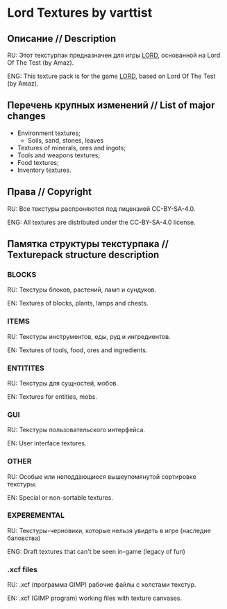 # Lord Textures by varttist

## Описание // Description
RU: Этот текстурпак предназначен для игры [LORD](https://lord-server.ru), основанной на Lord Of The Test (by Amaz).

ENG: This texture pack is for the game [LORD](https://lord-server.ru), based on Lord Of The Test (by Amaz).

## Перечень крупных изменений // List of major changes
- Environment textures;
  - Soils, sand, stones, leaves
- Textures of minerals, ores and ingots;
- Tools and weapons textures;
- Food textures;
- Inventory textures.

## Права // Copyright
RU: Все текстуры распроняются под лицензией CC-BY-SA-4.0.

ENG: All textures are distributed under the CC-BY-SA-4.0 license.

## Памятка структуры текстурпака // Texturepack structure description

### BLOCKS
RU: Текстуры блоков, растений, ламп и сундуков.

EN: Textures of blocks, plants, lamps and chests.

### ITEMS
RU: Текстуры инструментов, еды, руд и ингредиентов.

EN: Textures of tools, food, ores and ingredients.

### ENTITITES
RU: Текстуры для сущностей, мобов.

EN: Textures for entities, mobs.

### GUI
RU: Текстуры пользовательского интерфейса.

EN: User interface textures.

### OTHER
RU: Особые или неподдающиеся вышеупомянутой сортировке текстуры.

EN: Special or non-sortable textures.

### EXPEREMENTAL
RU: Текстуры-черновики, которые нельзя увидеть в игре (наследие баловства)

ENG: Draft textures that can't be seen in-game (legacy of fun)

### .xcf files
RU: .xcf (программа GIMP) рабочие файлы с холстами текстур.

EN: .xcf (GIMP program) working files with texture canvases.
